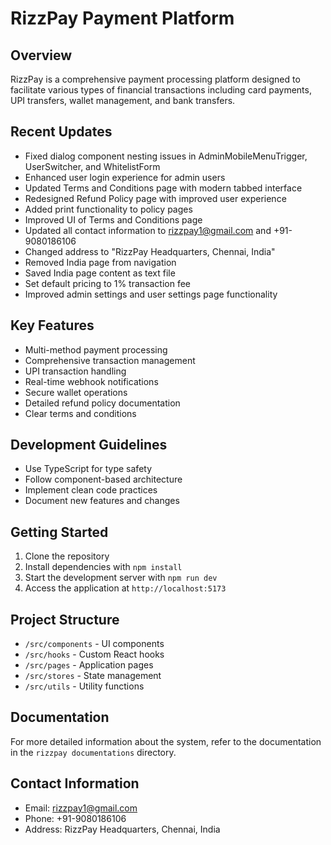 
# RizzPay Payment Platform

## Overview

RizzPay is a comprehensive payment processing platform designed to facilitate various types of financial transactions including card payments, UPI transfers, wallet management, and bank transfers.

## Recent Updates

- Fixed dialog component nesting issues in AdminMobileMenuTrigger, UserSwitcher, and WhitelistForm
- Enhanced user login experience for admin users
- Updated Terms and Conditions page with modern tabbed interface
- Redesigned Refund Policy page with improved user experience
- Added print functionality to policy pages
- Improved UI of Terms and Conditions page
- Updated all contact information to rizzpay1@gmail.com and +91-9080186106
- Changed address to "RizzPay Headquarters, Chennai, India"
- Removed India page from navigation
- Saved India page content as text file
- Set default pricing to 1% transaction fee
- Improved admin settings and user settings page functionality

## Key Features

- Multi-method payment processing
- Comprehensive transaction management
- UPI transaction handling
- Real-time webhook notifications
- Secure wallet operations
- Detailed refund policy documentation
- Clear terms and conditions

## Development Guidelines

- Use TypeScript for type safety
- Follow component-based architecture
- Implement clean code practices
- Document new features and changes

## Getting Started

1. Clone the repository
2. Install dependencies with `npm install`
3. Start the development server with `npm run dev`
4. Access the application at `http://localhost:5173`

## Project Structure

- `/src/components` - UI components
- `/src/hooks` - Custom React hooks
- `/src/pages` - Application pages
- `/src/stores` - State management
- `/src/utils` - Utility functions

## Documentation

For more detailed information about the system, refer to the documentation in the `rizzpay documentations` directory.

## Contact Information

- Email: rizzpay1@gmail.com
- Phone: +91-9080186106
- Address: RizzPay Headquarters, Chennai, India
